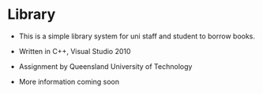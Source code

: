 Library
=======
- This is a simple library system for uni staff and student to borrow books. 
- Written in C++, Visual Studio 2010
- Assignment by Queensland University of Technology

- More information coming soon

